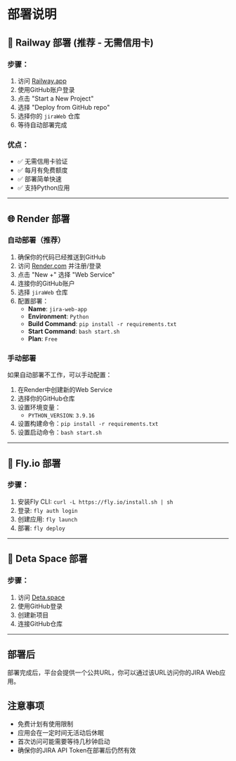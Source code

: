 # 部署说明

## 🚂 Railway 部署 (推荐 - 无需信用卡)

### 步骤：
1. 访问 [Railway.app](https://railway.app)
2. 使用GitHub账户登录
3. 点击 "Start a New Project"
4. 选择 "Deploy from GitHub repo"
5. 选择你的 `jiraWeb` 仓库
6. 等待自动部署完成

### 优点：
- ✅ 无需信用卡验证
- ✅ 每月有免费额度
- ✅ 部署简单快速
- ✅ 支持Python应用

---

## 🌐 Render 部署

### 自动部署（推荐）

1. 确保你的代码已经推送到GitHub
2. 访问 [Render.com](https://render.com) 并注册/登录
3. 点击 "New +" 选择 "Web Service"
4. 连接你的GitHub账户
5. 选择 `jiraWeb` 仓库
6. 配置部署：
   - **Name**: `jira-web-app`
   - **Environment**: `Python`
   - **Build Command**: `pip install -r requirements.txt`
   - **Start Command**: `bash start.sh`
   - **Plan**: `Free`

### 手动部署

如果自动部署不工作，可以手动配置：

1. 在Render中创建新的Web Service
2. 选择你的GitHub仓库
3. 设置环境变量：
   - `PYTHON_VERSION`: `3.9.16`
4. 设置构建命令：`pip install -r requirements.txt`
5. 设置启动命令：`bash start.sh`

---

## 🚀 Fly.io 部署

### 步骤：
1. 安装Fly CLI: `curl -L https://fly.io/install.sh | sh`
2. 登录: `fly auth login`
3. 创建应用: `fly launch`
4. 部署: `fly deploy`

---

## 📱 Deta Space 部署

### 步骤：
1. 访问 [Deta.space](https://deta.space)
2. 使用GitHub登录
3. 创建新项目
4. 连接GitHub仓库

---

## 部署后

部署完成后，平台会提供一个公共URL，你可以通过该URL访问你的JIRA Web应用。

## 注意事项

- 免费计划有使用限制
- 应用会在一定时间无活动后休眠
- 首次访问可能需要等待几秒钟启动
- 确保你的JIRA API Token在部署后仍然有效 